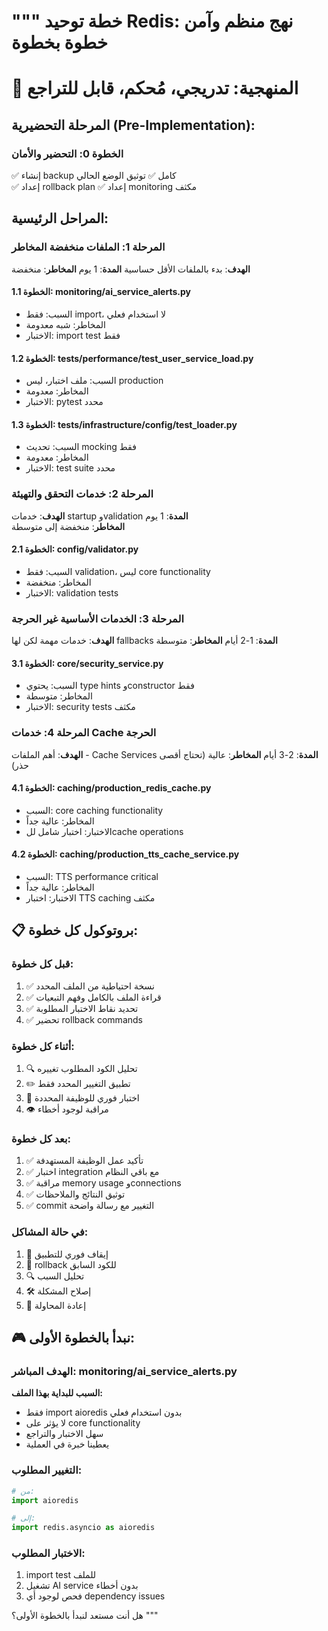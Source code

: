 """
خطة توحيد Redis: نهج منظم وآمن خطوة بخطوة
================================================

# 🎯 المنهجية: تدريجي، مُحكم، قابل للتراجع

## المرحلة التحضيرية (Pre-Implementation):

### الخطوة 0: التحضير والأمان
✅ إنشاء backup كامل
✅ توثيق الوضع الحالي  
✅ إعداد rollback plan
✅ إعداد monitoring مكثف

## المراحل الرئيسية:

### المرحلة 1: الملفات منخفضة المخاطر
**الهدف**: بدء بالملفات الأقل حساسية
**المدة**: 1 يوم
**المخاطر**: منخفضة

#### الخطوة 1.1: monitoring/ai_service_alerts.py
- السبب: فقط import، لا استخدام فعلي
- المخاطر: شبه معدومة
- الاختبار: import test فقط

#### الخطوة 1.2: tests/performance/test_user_service_load.py  
- السبب: ملف اختبار، ليس production
- المخاطر: معدومة
- الاختبار: pytest محدد

#### الخطوة 1.3: tests/infrastructure/config/test_loader.py
- السبب: تحديث mocking فقط
- المخاطر: معدومة
- الاختبار: test suite محدد

### المرحلة 2: خدمات التحقق والتهيئة
**الهدف**: خدمات startup وvalidation
**المدة**: 1 يوم  
**المخاطر**: منخفضة إلى متوسطة

#### الخطوة 2.1: config/validator.py
- السبب: فقط validation، ليس core functionality
- المخاطر: منخفضة
- الاختبار: validation tests

### المرحلة 3: الخدمات الأساسية غير الحرجة
**الهدف**: خدمات مهمة لكن لها fallbacks
**المدة**: 1-2 أيام
**المخاطر**: متوسطة

#### الخطوة 3.1: core/security_service.py
- السبب: يحتوي type hints وconstructor فقط
- المخاطر: متوسطة
- الاختبار: security tests مكثف

### المرحلة 4: خدمات Cache الحرجة
**الهدف**: أهم الملفات - Cache Services
**المدة**: 2-3 أيام
**المخاطر**: عالية (تحتاج أقصى حذر)

#### الخطوة 4.1: caching/production_redis_cache.py
- السبب: core caching functionality
- المخاطر: عالية جداً
- الاختبار: اختبار شامل للcache operations

#### الخطوة 4.2: caching/production_tts_cache_service.py
- السبب: TTS performance critical
- المخاطر: عالية جداً  
- الاختبار: اختبار TTS caching مكثف

## 📋 بروتوكول كل خطوة:

### قبل كل خطوة:
1. ✅ نسخة احتياطية من الملف المحدد
2. ✅ قراءة الملف بالكامل وفهم التبعيات
3. ✅ تحديد نقاط الاختبار المطلوبة
4. ✅ تحضير rollback commands

### أثناء كل خطوة:
1. 🔍 تحليل الكود المطلوب تغييره
2. ✏️ تطبيق التغيير المحدد فقط
3. 🧪 اختبار فوري للوظيفة المحددة
4. 👁️ مراقبة لوجود أخطاء

### بعد كل خطوة:
1. ✅ تأكيد عمل الوظيفة المستهدفة
2. ✅ اختبار integration مع باقي النظام
3. ✅ مراقبة memory usage وconnections
4. ✅ توثيق النتائج والملاحظات
5. ✅ commit التغيير مع رسالة واضحة

### في حالة المشاكل:
1. 🚨 إيقاف فوري للتطبيق
2. 🔄 rollback للكود السابق
3. 🔍 تحليل السبب
4. 🛠️ إصلاح المشكلة
5. 🔁 إعادة المحاولة

## 🎮 نبدأ بالخطوة الأولى:

### الهدف المباشر: monitoring/ai_service_alerts.py
**السبب للبداية بهذا الملف:**
- فقط import aioredis بدون استخدام فعلي
- لا يؤثر على core functionality  
- سهل الاختبار والتراجع
- يعطينا خبرة في العملية

### التغيير المطلوب:
```python
# من:
import aioredis

# إلى:  
import redis.asyncio as aioredis
```

### الاختبار المطلوب:
1. import test للملف
2. تشغيل AI service بدون أخطاء
3. فحص لوجود أي dependency issues

هل أنت مستعد لنبدأ بالخطوة الأولى؟
"""
